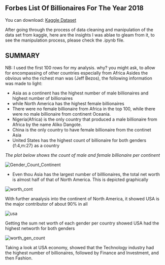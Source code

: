 ## Forbes List Of Billionaires For The Year 2018
You can download: [Kaggle Dataset ](https://www.kaggle.com/jaytilala/forbes-worlds-billionaires-in-2018/download) 

After going through the process of data cleaning and manipulation of the data set from kaggle, here are the insights I was ablae to gleam from it, to see the manipulation process, please check the .ipynb file.

## SUMMARY
NB: I used the first 100 rows for my analysis. why? you might ask, to allow for encompassing of other countries especially from Africa
Asides the obvious who the richest man was (Jeff Bezos), the following information was made to light:
- Asia as a continent has the highest number of male billionaires and highest number of billionaires
- while North America has the highest female billionaires
- There were no female billionaire from Africa in the top 100, while there were no male billionaire from continent Oceania. 
- Nigeria(Africa) is the only country that produced a male billionaire from Africa by the name Aliko Dangote.
- China is the only country to have female billionaire from the continet Asia
- United States has the highest count of billionaire for both genders {f:4,m:27} as a country

*The plot below shows the count of male and female billionaire per continent*

![Gender_Count_Continent](https://user-images.githubusercontent.com/35836370/151636009-b8c53537-2871-4b53-b29f-d795d18c8c48.png)

- Even thou Asia has the largest number of billlionaires, the total net worth is almost half of that of North America. This is depicted graphically 

![worth_cont](https://user-images.githubusercontent.com/35836370/151636608-34ffa595-7da6-4bdf-b6a2-9458bb819931.png)

With further anaalysis into the continent of North America, it showed USA is the major contributor of about 90% in all

![usa](https://user-images.githubusercontent.com/35836370/151636987-9caeb3c6-c292-48a1-889e-4b2211e2e129.png)

Getting the sum net worth of each gender per country showed USA had the highest networth for both genders

![worth_gen_count](https://user-images.githubusercontent.com/35836370/151637188-bd59a4e1-0743-4e43-865d-9030316f7fff.png)

Taking a look at USA economy, showed that the Technology industry had the highest number of billionaires, followed by Finance and Investment, and then Fashion.


